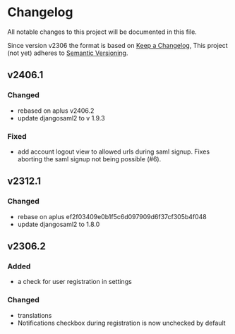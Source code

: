 # Changelog

All notable changes to this project will be documented in this file.

Since version v2306 the format is based on [Keep a Changelog](https://keepachangelog.com/en/1.0.0/),
This project (not yet) adheres to [Semantic Versioning](https://semver.org/spec/v2.0.0.html).

## v2406.1

### Changed

- rebased on aplus v2406.2
- update djangosaml2 to v 1.9.3

### Fixed

- add account logout view to allowed urls during saml signup. Fixes aborting
  the saml signup not being possible (#6).

## v2312.1

### Changed

- rebase on aplus ef2f03409e0b1f5c6d097909d6f37cf305b4f048
- update djangosaml2 to 1.8.0

## v2306.2

### Added

- a check for user registration in settings

### Changed

- translations
- Notifications checkbox during registration is now unchecked by default

